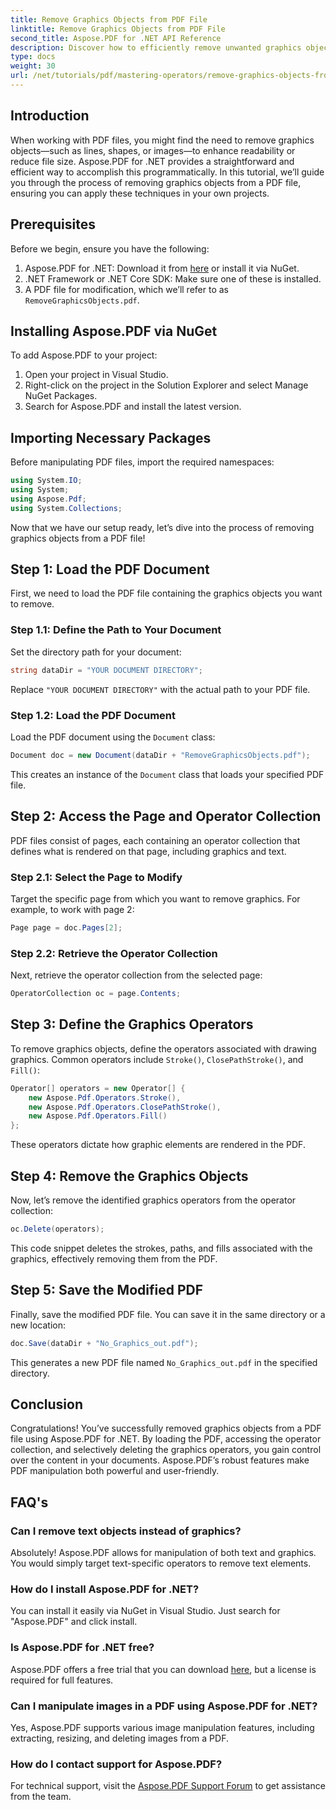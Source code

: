 ```yaml
---
title: Remove Graphics Objects from PDF File
linktitle: Remove Graphics Objects from PDF File
second_title: Aspose.PDF for .NET API Reference
description: Discover how to efficiently remove unwanted graphics objects from your PDF files using Aspose.PDF for .NET in this comprehensive guide. Whether you're looking to enhance document readability or reduce file size.
type: docs
weight: 30
url: /net/tutorials/pdf/mastering-operators/remove-graphics-objects-from-pdf-file/
---
```

## Introduction

When working with PDF files, you might find the need to remove graphics objects—such as lines, shapes, or images—to enhance readability or reduce file size. Aspose.PDF for .NET provides a straightforward and efficient way to accomplish this programmatically. In this tutorial, we’ll guide you through the process of removing graphics objects from a PDF file, ensuring you can apply these techniques in your own projects.

## Prerequisites

Before we begin, ensure you have the following:

1. Aspose.PDF for .NET: Download it from [here](https://releases.aspose.com/pdf/net/) or install it via NuGet.
2. .NET Framework or .NET Core SDK: Make sure one of these is installed.
3. A PDF file for modification, which we’ll refer to as `RemoveGraphicsObjects.pdf`.

## Installing Aspose.PDF via NuGet

To add Aspose.PDF to your project:

1. Open your project in Visual Studio.
2. Right-click on the project in the Solution Explorer and select Manage NuGet Packages.
3. Search for Aspose.PDF and install the latest version.

## Importing Necessary Packages

Before manipulating PDF files, import the required namespaces:

```csharp
using System.IO;
using System;
using Aspose.Pdf;
using System.Collections;
```

Now that we have our setup ready, let’s dive into the process of removing graphics objects from a PDF file!

## Step 1: Load the PDF Document

First, we need to load the PDF file containing the graphics objects you want to remove.

### Step 1.1: Define the Path to Your Document

Set the directory path for your document:

```csharp
string dataDir = "YOUR DOCUMENT DIRECTORY";
```

Replace `"YOUR DOCUMENT DIRECTORY"` with the actual path to your PDF file.

### Step 1.2: Load the PDF Document

Load the PDF document using the `Document` class:

```csharp
Document doc = new Document(dataDir + "RemoveGraphicsObjects.pdf");
```

This creates an instance of the `Document` class that loads your specified PDF file.

## Step 2: Access the Page and Operator Collection

PDF files consist of pages, each containing an operator collection that defines what is rendered on that page, including graphics and text.

### Step 2.1: Select the Page to Modify

Target the specific page from which you want to remove graphics. For example, to work with page 2:

```csharp
Page page = doc.Pages[2];
```

### Step 2.2: Retrieve the Operator Collection

Next, retrieve the operator collection from the selected page:

```csharp
OperatorCollection oc = page.Contents;
```

## Step 3: Define the Graphics Operators

To remove graphics objects, define the operators associated with drawing graphics. Common operators include `Stroke()`, `ClosePathStroke()`, and `Fill()`:

```csharp
Operator[] operators = new Operator[] {
    new Aspose.Pdf.Operators.Stroke(),
    new Aspose.Pdf.Operators.ClosePathStroke(),
    new Aspose.Pdf.Operators.Fill()
};
```

These operators dictate how graphic elements are rendered in the PDF.

## Step 4: Remove the Graphics Objects

Now, let’s remove the identified graphics operators from the operator collection:

```csharp
oc.Delete(operators);
```

This code snippet deletes the strokes, paths, and fills associated with the graphics, effectively removing them from the PDF.

## Step 5: Save the Modified PDF

Finally, save the modified PDF file. You can save it in the same directory or a new location:

```csharp
doc.Save(dataDir + "No_Graphics_out.pdf");
```

This generates a new PDF file named `No_Graphics_out.pdf` in the specified directory.

## Conclusion

Congratulations! You’ve successfully removed graphics objects from a PDF file using Aspose.PDF for .NET. By loading the PDF, accessing the operator collection, and selectively deleting the graphics operators, you gain control over the content in your documents. Aspose.PDF’s robust features make PDF manipulation both powerful and user-friendly.

## FAQ's

### Can I remove text objects instead of graphics?

Absolutely! Aspose.PDF allows for manipulation of both text and graphics. You would simply target text-specific operators to remove text elements.

### How do I install Aspose.PDF for .NET?

You can install it easily via NuGet in Visual Studio. Just search for "Aspose.PDF" and click install.

### Is Aspose.PDF for .NET free?

Aspose.PDF offers a free trial that you can download [here](https://releases.aspose.com/), but a license is required for full features.

### Can I manipulate images in a PDF using Aspose.PDF for .NET?

Yes, Aspose.PDF supports various image manipulation features, including extracting, resizing, and deleting images from a PDF.

### How do I contact support for Aspose.PDF?

For technical support, visit the [Aspose.PDF Support Forum](https://forum.aspose.com/c/pdf/10) to get assistance from the team.

